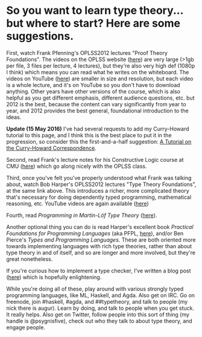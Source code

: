 # So you want to learn type theory... but where to start? Here are some suggestions.

First, watch Frank Pfenning's OPLSS2012 lectures "Proof Theory Foundations". The videos on the OPLSS website ([here](https://web.archive.org/web/20190213100051/https://www.cs.uoregon.edu/research/summerschool/summer12/curriculum.html)) are very large (>1gb per file, 3 files per lecture, 4 lectures), but they're also very high def (1080p I think) which means you can read what he writes on the whiteboard. The videos on YouTube ([here](https://web.archive.org/web/20190213100051/https://www.youtube.com/playlist?list=PL_zaeQ6Mf5FAYNk3GsK9tdj_Ce-eIfH_b)) are smaller in size and resolution, but each video is a whole lecture, and it's on YouTube so you don't have to download anything. Other years have other versions of the course, which is also helpful as you get different emphasis, different audience questions, etc. but 2012 is the best, because the content can vary significantly from year to year, and 2012 provides the best general, foundational introduction to the ideas.

**Update (15 May 2016)** I've had several requests to add my Curry-Howard tutorial to this page, and I think this is the best place to put it in the progression, so consider this the first-and-a-half suggestion: [A Tutorial on the Curry-Howard Correspondence](https://web.archive.org/web/20190213100051/http://purelytheoretical.com/papers/ATCHC.pdf).

Second, read Frank's lecture notes for his Constructive Logic course at CMU ([here](https://web.archive.org/web/20190213100051/http://www.cs.cmu.edu/~fp/courses/15317-f09/schedule.html)) which go along nicely with the OPLSS class.

Third, once you've felt you've properly understood what Frank was talking about, watch Bob Harper's OPLSS2012 lectures "Type Theory Foundations", at the same link above. This introduces a richer, more complicated theory that's necessary for doing dependently typed programming, mathematical reasoning, etc. YouTube videos are again available ([here](https://web.archive.org/web/20190213100051/https://www.youtube.com/playlist?list=PLGCr8P_YncjXRzdGq2SjKv5F2J8HUFeqN))

Fourth, read *Programming in Martin-Löf Type Theory* ([here](https://web.archive.org/web/20190213100051/http://www.cse.chalmers.se/research/group/logic/book/book.pdf)).

Another optional thing you can do is read Harper's excellent book *Practical Foundations for Programming Languages* (aka PFPL, [here](https://web.archive.org/web/20190213100051/http://www.cs.cmu.edu/~rwh/pfpl.html)), and/or Ben Pierce's *Types and Programming Languages*. These are both oriented more towards implementing languages with rich type theories, rather than about type theory in and of itself, and so are longer and more involved, but they're great nonetheless.

If you're curious how to implement a type checker, I've written a blog post ([here](https://web.archive.org/web/20190213100051/http://languagengine.co/blog/so-you-want-to-write-a-type-checker/)) which is hopefully enlightening.

While you're doing all of these, play around with various strongly typed programming languages, like ML, Haskell, and Agda. Also get on IRC. Go on freenode, join #haskell, #agda, and ##typetheory, and talk to people (my nick there is augur). Learn by doing, and talk to people when you get stuck. It really helps. Also get on Twitter, follow people into this sort of thing (my handle is @psygnisfive), check out who they talk to about type theory, and engage people.